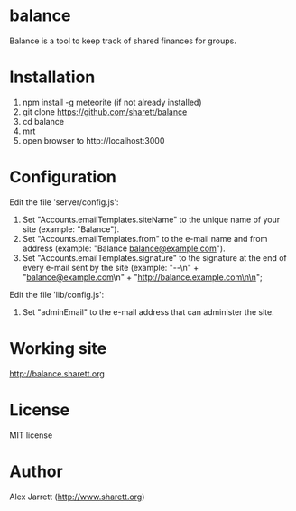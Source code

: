 balance
=======

Balance is a tool to keep track of shared finances for groups.

# Installation

1. npm install -g meteorite (if not already installed)
2. git clone https://github.com/sharett/balance
3. cd balance
4. mrt
5. open browser to http://localhost:3000

# Configuration

Edit the file 'server/config.js':

1. Set "Accounts.emailTemplates.siteName" to the unique name of your site (example: "Balance").
2. Set "Accounts.emailTemplates.from" to the e-mail name and from address (example: "Balance <balance@example.com>").
3. Set "Accounts.emailTemplates.signature" to the signature at the end of every e-mail sent by the site
  (example: "--\n" + "balance@example.com\n" + "http://balance.example.com\n\n";

Edit the file 'lib/config.js':

1. Set "adminEmail" to the e-mail address that can administer the site.

# Working site
http://balance.sharett.org

# License
MIT license

# Author
Alex Jarrett (http://www.sharett.org)

